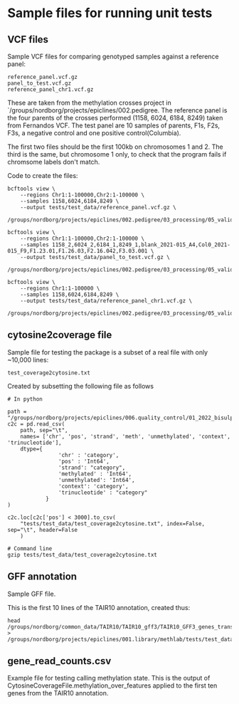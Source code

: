# Sample files for running unit tests

## VCF files

Sample VCF files for comparing genotyped samples against a reference panel:
```
reference_panel.vcf.gz
panel_to_test.vcf.gz
reference_panel_chr1.vcf.gz
```
These are taken from the methylation crosses project in
`/groups/nordborg/projects/epiclines/002.pedigree.
The reference panel is the four parents of the crosses performed (1158, 6024, 
6184, 8249) taken from Fernandos VCF.
The test panel are 10 samples of parents, F1s, F2s, F3s, a negative control and 
one positive control(Columbia).

The first two files should be the first 100kb on chromosomes 1 and 2.
The third is the same, but chromosome 1 only, to check that the program fails
if chromsome labels don't match.

Code to create the files:
```
bcftools view \
    --regions Chr1:1-100000,Chr2:1-100000 \
    --samples 1158,6024,6184,8249 \
    --output tests/test_data/reference_panel.vcf.gz \
    /groups/nordborg/projects/epiclines/002.pedigree/03_processing/05_validate_genotyping/output/vcf/parents_only.vcf.gz

bcftools view \
    --regions Chr1:1-100000,Chr2:1-100000 \
    --samples 1158_2,6024_2,6184_1,8249_1,blank_2021-015_A4,Col0_2021-015_F9,F1.23.01,F1.26.03,F2.16.042,F3.03.001 \
    --output tests/test_data/panel_to_test.vcf.gz \
    /groups/nordborg/projects/epiclines/002.pedigree/03_processing/05_validate_genotyping/output/vcf/pedigree_genotype_calls_against_TAIR10.vcf.gz

bcftools view \
    --regions Chr1:1-100000 \
    --samples 1158,6024,6184,8249 \
    --output tests/test_data/reference_panel_chr1.vcf.gz \
    /groups/nordborg/projects/epiclines/002.pedigree/03_processing/05_validate_genotyping/output/vcf/parents_only.vcf.gz

```

## cytosine2coverage file

Sample file for testing the package is a subset of a real file with only ~10,000 lines:
```
test_coverage2cytosine.txt
```

Created by subsetting the following file as follows
```
# In python

path = "/groups/nordborg/projects/epiclines/006.quality_control/01_2022_bisulphite_protocol/04_output/30x_col0/bismark_meths/cx_report/220842_ATGTTGTTGGCAATCTATGA_S9_R1_001_val_1_bismark_bt2_pe.deduplicated.CX_report.txt.gz"
c2c = pd.read_csv(
    path, sep="\t",
    names= ['chr', 'pos', 'strand', 'meth', 'unmethylated', 'context', 'trinucleotide'],
    dtype={
                'chr' : 'category',
                'pos' : 'Int64',
                'strand': "category",
                'methylated' : 'Int64',
                'unmethylated': 'Int64',
                'context': 'category',
                'trinucleotide' : "category"
            }
)

c2c.loc[c2c['pos'] < 3000].to_csv(
    "tests/test_data/test_coverage2cytosine.txt", index=False, sep="\t", header=False
    )

# Command line
gzip tests/test_data/test_coverage2cytosine.txt
```

## GFF annotation

Sample GFF file.

This is the first 10 lines of the TAIR10 annotation, created thus:

```
head /groups/nordborg/common_data/TAIR10/TAIR10_gff3/TAIR10_GFF3_genes_transposons.gff > /groups/nordborg/projects/epiclines/001.library/methlab/tests/test_data/test_TAIR10_GFF3_genes_transposons.gff
```

## gene_read_counts.csv

Example file for testing calling methylation state.
This is the output of CytosineCoverageFile.methylation_over_features applied to
the first ten genes from the TAIR10 annotation.